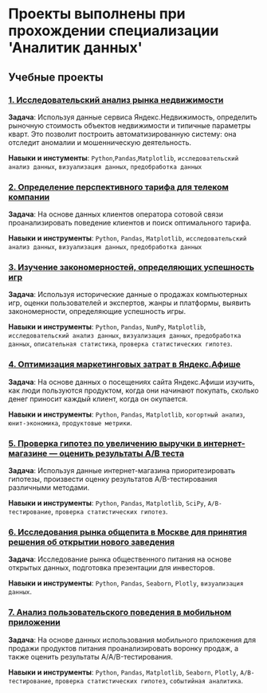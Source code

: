 # Проекты выполнены при  прохождении специализации 'Аналитик данных'

## Учебные проекты

### [1. Исследовательский анализ рынка недвижимости](https://nbviewer.jupyter.org/github/dmitriizakhar/courses-projects/blob/main/1-property-project/1-property-project.ipynb)

**Задача**: Используя данные сервиса Яндекс.Недвижимость, определить рыночную стоимость объектов недвижимости и типичные параметры кварт. Это позволит построить автоматизированную систему: она отследит аномалии и мошенническую деятельность.

**Навыки и инстументы**: `Python`,`Pandas`,`Matplotlib`, `исследовательский анализ данных`, `визуализация данных`, `предобработка данных`

### [2. Определение перспективного тарифа для телеком компании](https://nbviewer.jupyter.org/github/dmitriizakhar/courses-projects/blob/main/2-telecom-project/2-telecom-project.ipynb)

**Задача**: На основе данных клиентов оператора сотовой связи проанализировать поведение клиентов и поиск оптимального тарифа.

**Навыки и инструменты**: `Python`, `Pandas`, `Matplotlib`, `исследовательский анализ данных`, `визуализация данных`, `предобработка данных`

### [3. Изучение закономерностей, определяющих успешность игр](https://nbviewer.jupyter.org/github/dmitriizakhar/courses-projects/blob/main/3-game-project/3-game-project.ipynb)

**Задача**: Используя исторические данные о продажах компьютерных игр, оценки пользователей и экспертов, жанры и платформы, выявить закономерности, определяющие успешность игры.

**Навыки и инструменты**: `Python`, `Pandas`, `NumPy`, `Matplotlib`, `исследовательский анализ данных`, `визуализация данных`, `предобработка данных`, `описательная статистика`, `проверка статистических гипотез`.

### [4. Оптимизация маркетинговых затрат в Яндекс.Афише](https://nbviewer.jupyter.org/github/dmitriizakhar/courses-projects/blob/main/4-marketing-project/4-marketing-project.ipynb)

**Задача**: На основе данных о посещениях сайта Яндекс.Афиши изучить, как люди пользуются продуктом, когда они начинают покупать, сколько денег приносит каждый клиент, когда он окупается.

**Навыки и инструменты**: `Python`, `Pandas`, `Matplotlib`, `когортный анализ`, `юнит-экономика`, `продуктовые метрики`.

### [5. Проверка гипотез по увеличению выручки в интернет-магазине — оценить результаты A/B теста](https://nbviewer.jupyter.org/github/dmitriizakhar/courses-projects/blob/main/5-bisiness-project/5-bisiness-project.ipynb)

**Задача**: Используя данные интернет-магазина приоритезировать гипотезы, произвести оценку результатов A/B-тестирования различными методами.

**Навыки и инструменты**: `Python`, `Pandas`, `Matplotlib`, `SciPy`, `A/B-тестирование`, `проверка статистических гипотез`.

### [6. Исследования рынка общепита в Москве для принятия решения об открытии нового заведения](https://nbviewer.jupyter.org/github/dmitriizakhar/courses-projects/blob/main/6-visualize-project/6-visualize-project.ipynb)

**Задача**: Исследование рынка общественного питания на основе открытых данных, подготовка презентации для инвесторов.

**Навыки и инструменты**: `Python`, `Pandas`, `Seaborn`, `Plotly`, `визуализация данных`.

### [7. Анализ пользовательского поведения в мобильном приложении](https://nbviewer.jupyter.org/github/dmitriizakhar/courses-projects/blob/main/7-mobile-project/7-mobile-project.ipynb)

**Задача**: На основе данных использования мобильного приложения для продажи продуктов питания проанализировать воронку продаж, а также оценить результаты A/A/B-тестирования.

**Навыки и инструменты**: `Python`, `Pandas`, `Matplotlib`, `Seaborn`, `Plotly`, `A/B-тестирование`, `проверка статистических гипотез`, `событийная аналитика`.
